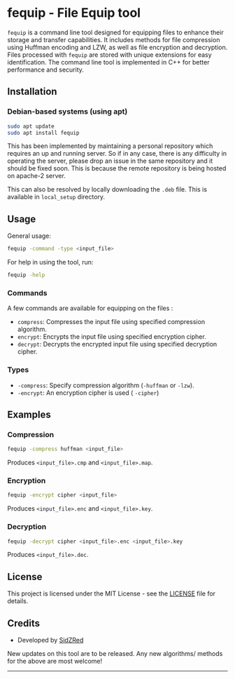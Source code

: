# fequip - File Equip tool

`fequip` is a command line tool designed for equipping files to enhance their storage and transfer capabilities. It includes methods for file compression using Huffman encoding and LZW, as well as file encryption and decryption. Files processed with `fequip` are stored with unique extensions for easy identification. The command line tool is implemented in C++ for better performance and security.

## Installation

### Debian-based systems (using apt)

```bash
sudo apt update
sudo apt install fequip
```

This has been implemented by maintaining a personal repository which requires an up and running server. So if in any case, there is any difficulty in operating the server, please drop an issue
in the same repository and it should be fixed soon. This is because the remote repository is being hosted on apache-2 server.

This can also be resolved by locally downloading the `.deb` file. This is available in `local_setup` directory.  

## Usage
General usage:
```bash
fequip -command -type <input_file>
```

For help in using the tool, run:
```bash
fequip -help
```

### Commands
A few commands are available for equipping on the files : 

- `compress`: Compresses the input file using specified compression algorithm.
- `encrypt`: Encrypts the input file using specified encryption cipher.
- `decrypt`: Decrypts the encrypted input file using specified decryption cipher.

### Types

- `-compress`: Specify compression algorithm (`-huffman` or `-lzw`).
- `-encrypt`: An encryption cipher is used ( `-cipher`)

## Examples

### Compression

```bash
fequip -compress huffman <input_file>
```
Produces `<input_file>.cmp` and `<input_file>.map`.

### Encryption

```bash
fequip -encrypt cipher <input_file>
```
Produces `<input_file>.enc` and `<input_file>.key`.

### Decryption

```bash
fequip -decrypt cipher <input_file>.enc <input_file>.key
```
Produces `<input_file>.dec`.

## License

This project is licensed under the MIT License - see the [LICENSE](https://github.com/SidZRed/fequip/blob/main/LICENSE) file for details.

## Credits

- Developed by [SidZRed](https://github.com/SidZRed)

New updates on this tool are to be released. Any new algorithms/ methods for the above are most welcome!

---
